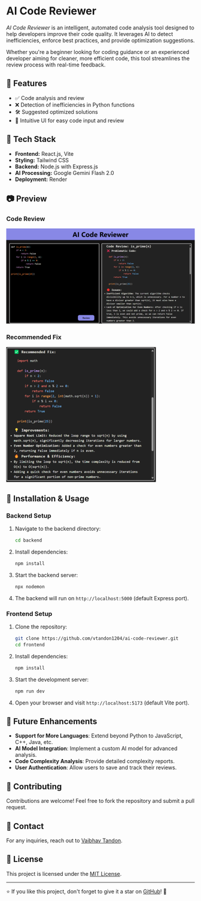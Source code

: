 # AI Code Reviewer

*AI Code Reviewer* is an intelligent, automated code analysis tool designed to help developers improve their code quality. It leverages AI to detect inefficiencies, enforce best practices, and provide optimization suggestions. 

Whether you're a beginner looking for coding guidance or an experienced developer aiming for cleaner, more efficient code, this tool streamlines the review process with real-time feedback.

## 🚀 Features

- ✅ Code analysis and review
- ❌ Detection of inefficiencies in Python functions
- 🛠️ Suggested optimized solutions
- 🎨 Intuitive UI for easy code input and review

## 🚀 Tech Stack

- **Frontend:** React.js, Vite
- **Styling:** Tailwind CSS
- **Backend:** Node.js with Express.js
- **AI Processing:** Google Gemini Flash 2.0
- **Deployment:** Render

## 📷 Preview

### Code Review
<img src="frontend\public\images\image1.png" width="600" />

### Recommended Fix
<img src="frontend\public\images\image2.png" width="400" />

## 📖 Installation & Usage

### Backend Setup

1. Navigate to the backend directory:
   ```sh
   cd backend
   ```
2. Install dependencies:
   ```sh
   npm install
   ```
3. Start the backend server:
   ```sh
   npx nodemon
   ```
4. The backend will run on `http://localhost:5000` (default Express port).

### Frontend Setup

1. Clone the repository:
   ```sh
   git clone https://github.com/vtandon1204/ai-code-reviewer.git
   cd frontend
   ```
2. Install dependencies:
   ```sh
   npm install
   ```
3. Start the development server:
   ```sh
   npm run dev
   ```
4. Open your browser and visit `http://localhost:5173` (default Vite port).


## 🚀 Future Enhancements

- **Support for More Languages**: Extend beyond Python to JavaScript, C++, Java, etc.
- **AI Model Integration**: Implement a custom AI model for advanced analysis.
- **Code Complexity Analysis**: Provide detailed complexity reports.
- **User Authentication**: Allow users to save and track their reviews.


## 🤝 Contributing

Contributions are welcome! Feel free to fork the repository and submit a pull request.

## 📧 Contact

For any inquiries, reach out to [Vaibhav Tandon](https://github.com/vtandon1204).

## 📜 License

This project is licensed under the [MIT License](LICENSE).

---

⭐ If you like this project, don't forget to give it a star on [GitHub](https://github.com/vtandon1204/ai-code-reviewer)! 🚀
